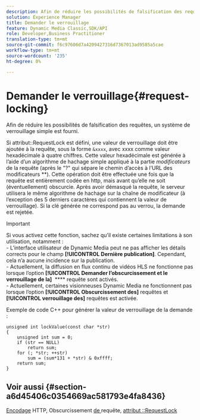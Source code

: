 ```yaml
---
description: Afin de réduire les possibilités de falsification des requêtes, un système de verrouillage simple est fourni.
solution: Experience Manager
title: Demander le verrouillage
feature: Dynamic Media Classic,SDK/API
role: Developer,Business Practitioner
translation-type: tm+mt
source-git-commit: f6c97606d7a4209427316d7367013ad9585a5cae
workflow-type: tm+mt
source-wordcount: '235'
ht-degree: 0%

---
```



# Demander le verrouillage{#request-locking}

Afin de réduire les possibilités de falsification des requêtes, un système de verrouillage simple est fourni.

Si attribut::RequestLock est défini, une valeur de verrouillage doit être ajoutée à la requête, sous la forme `&xxxx`, avec xxxx comme valeur hexadécimale à quatre chiffres. Cette valeur hexadécimale est générée à l’aide d’un algorithme de hachage simple appliqué à la partie *modificateurs* de la requête (après le &quot;?&quot; qui sépare le chemin d’accès à l’URL des modificateurs **). Cette opération doit être effectuée une fois que la requête est entièrement codée en http, mais avant qu’elle ne soit (éventuellement) obscurcie. Après avoir démasqué la requête, le serveur utilisera le même algorithme de hachage sur la chaîne de modificateur (à l’exception des 5 derniers caractères qui contiennent la valeur de verrouillage). Si la clé générée ne correspond pas au verrou, la demande est rejetée.

>[!IMPORTANT]
>
>Si vous activez cette fonction, sachez qu’il existe certaines limitations à son utilisation, notamment :<br>- L’interface utilisateur de Dynamic Media peut ne pas afficher les détails corrects pour le champ **[!UICONTROL Dernière publication]**. Cependant, cela n’a aucune incidence sur la publication.<br>- Actuellement, la diffusion en flux continu de vidéos HLS ne fonctionne pas lorsque l’option **[!UICONTROL Demander l’obscurcissement et le verrouillage de la]**   **** requête sont activés.<br>- Actuellement, certaines visionneuses Dynamic Media ne fonctionnent pas lorsque l’option  **[!UICONTROL Obscurcissement des]** requêtes et  **[!UICONTROL verrouillage des]** requêtes est activée.

Exemple de code C++ pour générer la valeur de verrouillage de la demande :

```
unsigned int lockValue(const char *str) 
{ 
    unsigned int sum = 0; 
    if (str == NULL) 
        return sum; 
    for (; *str; ++str) 
        sum = (sum*131 + *str) & 0xffff; 
    return sum; 
} 
```

## Voir aussi {#section-a6d45406c0354669ac581793e4fa8436}

[Encodage](../../../../../is-api/http-ref/image-serving-api-ref/c-http-protocol-reference/c-syntax-and-features/r-http-encoding.md#reference-bb34dd13f316462695448acfa8f92df7) HTTP, Obscurcissement [ de ](../../../../../is-api/http-ref/image-serving-api-ref/c-http-protocol-reference/c-syntax-and-features/r-request-obfuscation.md#reference-895f65d6796c43bb9bad21a676ed714d)requête,  [attribut ::RequestLock](../../../../../is-api/image-catalog/image-serving-api-ref/c-image-catalog-reference/c-attributes-reference/r-requestlock.md#reference-8bbe2f581be847d3b9fa123e8e5e94b0)
